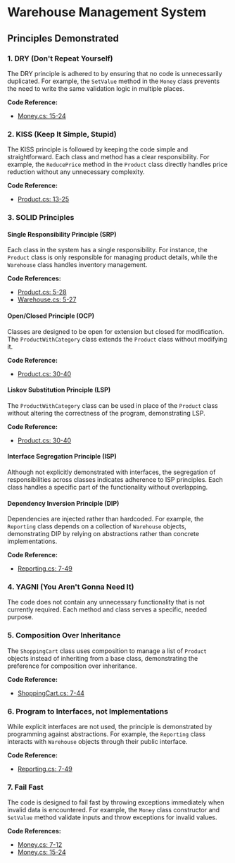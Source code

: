 # Warehouse Management System

## Principles Demonstrated

### 1. DRY (Don't Repeat Yourself)
The DRY principle is adhered to by ensuring that no code is unnecessarily duplicated. For example, the `SetValue` method in the `Money` class prevents the need to write the same validation logic in multiple places.

**Code Reference:**
- [Money.cs: 15-24](Money.cs#L15-L24)

### 2. KISS (Keep It Simple, Stupid)
The KISS principle is followed by keeping the code simple and straightforward. Each class and method has a clear responsibility. For example, the `ReducePrice` method in the `Product` class directly handles price reduction without any unnecessary complexity.

**Code Reference:**
- [Product.cs: 13-25](Product.cs#L13-L25)

### 3. SOLID Principles

#### Single Responsibility Principle (SRP)
Each class in the system has a single responsibility. For instance, the `Product` class is only responsible for managing product details, while the `Warehouse` class handles inventory management.

**Code References:**
- [Product.cs: 5-28](Product.cs#L5-L28)
- [Warehouse.cs: 5-27](Warehouse.cs#L5-L27)

#### Open/Closed Principle (OCP)
Classes are designed to be open for extension but closed for modification. The `ProductWithCategory` class extends the `Product` class without modifying it.

**Code Reference:**
- [Product.cs: 30-40](Product.cs#L30-L40)

#### Liskov Substitution Principle (LSP)
The `ProductWithCategory` class can be used in place of the `Product` class without altering the correctness of the program, demonstrating LSP.

**Code Reference:**
- [Product.cs: 30-40](Product.cs#L30-L40)

#### Interface Segregation Principle (ISP)
Although not explicitly demonstrated with interfaces, the segregation of responsibilities across classes indicates adherence to ISP principles. Each class handles a specific part of the functionality without overlapping.

#### Dependency Inversion Principle (DIP)
Dependencies are injected rather than hardcoded. For example, the `Reporting` class depends on a collection of `Warehouse` objects, demonstrating DIP by relying on abstractions rather than concrete implementations.

**Code Reference:**
- [Reporting.cs: 7-49](Reporting.cs#L7-L49)

### 4. YAGNI (You Aren't Gonna Need It)
The code does not contain any unnecessary functionality that is not currently required. Each method and class serves a specific, needed purpose.

### 5. Composition Over Inheritance
The `ShoppingCart` class uses composition to manage a list of `Product` objects instead of inheriting from a base class, demonstrating the preference for composition over inheritance.

**Code Reference:**
- [ShoppingCart.cs: 7-44](ShoppingCart.cs#L7-L44)

### 6. Program to Interfaces, not Implementations
While explicit interfaces are not used, the principle is demonstrated by programming against abstractions. For example, the `Reporting` class interacts with `Warehouse` objects through their public interface.

**Code Reference:**
- [Reporting.cs: 7-49](Reporting.cs#L7-L49)

### 7. Fail Fast
The code is designed to fail fast by throwing exceptions immediately when invalid data is encountered. For example, the `Money` class constructor and `SetValue` method validate inputs and throw exceptions for invalid values.

**Code References:**
- [Money.cs: 7-12](Money.cs#L7-L12)
- [Money.cs: 15-24](Money.cs#L15-L24)

